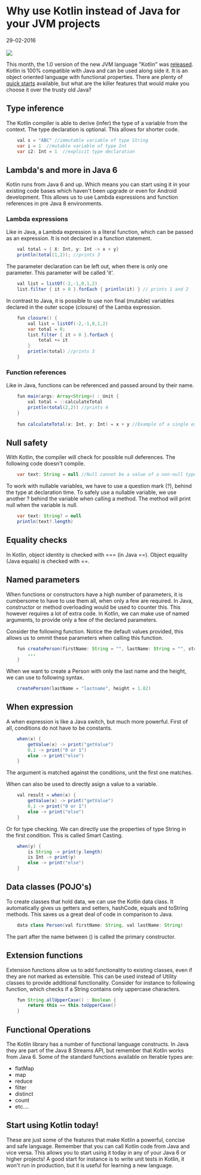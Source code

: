 # Why use Kotlin instead of Java for your JVM projects
<span class="date">29-02-2016</span> <br></br>
<a href="https://github.com/erwindeg/kotlin-example"><img class="article-icon" src="http://edegier.nl/img/github.svg"/></a>

This month, the 1.0 version of the new JVM language "Kotlin" was [released](http://blog.jetbrains.com/kotlin/2016/02/kotlin-1-0-released-pragmatic-language-for-jvm-and-android/). Kotlin is 100% compatible with Java and can be used along side it. It is an object oriented language with functional properties.
There are plenty of [quick starts](https://kotlinlang.org/docs/tutorials/getting-started.html) available, but what are the killer features that would make you choose it over the trusty old Java?

## Type inference
The Kotlin compiler is able to derive (infer) the type of a variable from the context. The type declaration is optional. This allows for shorter code.

```java
	val s = "ABC" //immutable variable of type String
	var i = 1  //mutable variable of type Int
	var i2: Int = 1  //explicit type declaration
```


## Lambda's and more in Java 6 
Kotlin runs from Java 6 and up. Which means you can start using it in your existing code bases which haven't been upgrade or even for Android development. This allows us to use Lambda expressions and function references in pre Java 8 environments.

### Lambda expressions
Like in Java, a Lambda expression is a literal function, which can be passed as an expression. It is not declared in a function statement.

```java
	val total = { X: Int, y: Int -> x + y}
	println(total(1,2)); //prints 3
```

The parameter declaration can be left out, when there is only one parameter. This parameter will be called 'it'.

```java
	val list = listOf(-2,-1,0,1,2)
	list.filter { it > 0 }.forEach { println(it) } // prints 1 and 2
```

In contrast to Java, it is possible to use non final (mutable) variables declared in the outer scope (closure) of the Lamba expression.

```java
	fun closure() {
		val list = listOf(-2,-1,0,1,2)
		var total = 0;
		list.filter { it > 0 }.forEach { 
			total += it
		}
		println(total) //prints 3
	}
```


### Function references
Like in Java, functions can be referenced and passed around by their name.
```java
	fun main(args: Array<String>) : Unit {
		val total = ::calculateTotal
		println(total(2,2)) //prints 4
	}
	
	fun calculateTotal(x: Int, y: Int) = x + y //Example of a single expression function, where the curly braces, return type and return statement can be ommitted.
```

## Null safety
With Kotlin, the compiler will check for possible null deferences. The following code doesn't compile.

```java
	var text: String = null //Null cannot be a value of a non-null type
```

To work with nullable variables, we have to use a question mark (?), behind the type at declaration time. To safely use a nullable variable, we use another ? behind the variable when calling a method. The method will print null when the variable is null.

```java
	var text: String? = null
	println(text?.length)
```

## Equality checks
In Kotlin, object identity is checked with === (in Java ==). Object equality (Java equals) is checked with ==.

## Named parameters
When functions or constructors have a high number of parameters, it is cumbersome to have to use them all, when only a few are required. In Java, constructor or method overloading would be used to counter this. This however requires a lot of extra code. In Kotlin, we can make use of named arguments, to provide only a few of the declared parameters.

Consider the following function. Notice the default values provided, this allows us to ommit these parameters when calling this function.

```java
	fun createPerson(firstName: String = "", lastName: String = "", street: String = "", number: Int = 0, height: Double = 0.0) {
		...
	}
```

When we want to create a Person with only the last name and the height, we can use to following syntax.

```java
	createPerson(lastName = "lastname", height = 1.82)
```

## When expression
A when expression is like a Java switch, but much more powerful. First of all, conditions do not have to be constants.
```java
	when(x) {
		getValue(x) -> print("getValue")
		0,1 -> print("0 or 1")
		else -> print("else")
	}
```

The argument is matched against the conditions, unit the first one matches. 

When can also be used to directly asign a value to a variable.

```java
	val result = when(x) {
		getValue(x) -> print("getValue")
		0,1 -> print("0 or 1")
		else -> print("else")
	}
```

Or for type checking. We can directly use the properties of type String in the first condition. This is called Smart Casting.

```java
	when(y) {
		is String -> print(y.length)
		is Int -> print(y)
		else -> print("else")
	}
```

## Data classes (POJO's)
To create classes that hold data, we can use the Kotlin data class. It automatically gives us getters and setters, hashCode, equals and toString methods. This saves us a great deal of code in comparison to Java.

```java
	data class Person(val firstName: String, val lastName: String)
```

The part after the name between () is called the primary constructor.

## Extension functions
Extension functions allow us to add functionality to existing classes, even if they are not marked as extensible. This can be used instead of Utility classes to provide additional functionality.
Consider for instance to following function, which checks if a String contains only uppercase characters.

```java
	fun String.allUpperCase() : Boolean {
		return this == this.toUpperCase()
	}
```


## Functional Operations
The Kotlin library has a number of functional language constructs. In Java they are part of the Java 8 Streams API, but remember that Kotlin works from Java 6.
Some of the standard functions available on Iterable types are:
* flatMap
* map
* reduce
* filter
* distinct
* count
* etc....

## Start using Kotlin today!
These are just some of the features that make Kotlin a powerful, concise and safe language. Remember that you can call Kotlin code from Java and vice versa. This allows you to start using it today in any of your Java 6 or higher projects! A good start for instance is to write unit tests in Kotlin, it won't run in production, but it is useful for learning a new language.